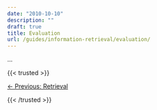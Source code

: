 ```yaml
---
date: "2010-10-10"
description: ""
draft: true
title: Evaluation
url: /guides/information-retrieval/evaluation/
---
```


...

{{< trusted >}}
<p style="justify-content: flex-start; display: flex;">
  <span>
    <a href="/guides/information-retrieval/retrieval/">
      &larr; Previous: Retrieval
    </a>
  </span>
</p>
{{< /trusted >}}